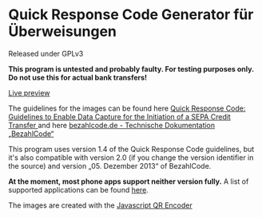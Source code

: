 # Quick Response Code Generator für Überweisungen
Released under GPLv3

**This program is untested and probably faulty. For testing purposes only. Do not use this for actual bank transfers!**

[Live preview](http://cvzi.github.io/QR-Code-Generator-fuer-Ueberweisungen/)

The guidelines for the images can be found here [Quick Response Code: Guidelines to Enable Data Capture for the Initiation of a SEPA Credit Transfer ](http://www.europeanpaymentscouncil.eu/index.cfm/knowledge-bank/epc-documents/quick-response-code-guidelines-to-enable-data-capture-for-the-initiation-of-a-sepa-credit-transfer/)
and here [bezahlcode.de - Technische Dokumentation „BezahlCode“](http://www.bezahlcode.de/wp-content/uploads/BezahlCode_TechDok.pdf)


This program uses version 1.4 of the Quick Response Code guidelines, but it's also compatible with version 2.0 (if you change the version identifier in the source)
and version „05. Dezember 2013“ of BezahlCode.

**At the moment, most phone apps support neither version fully.** A list of supported applications can be found [here](http://www.bezahlcode.de/anwendungen/).

The images are created with the [Javascript QR Encoder](https://code.google.com/archive/p/jsqrencode/)
